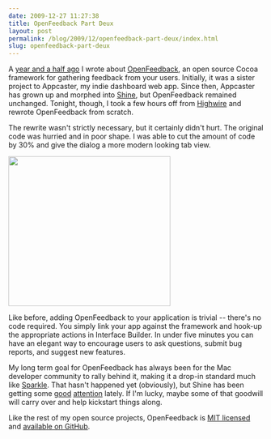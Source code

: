 ```yaml
---
date: 2009-12-27 11:27:38
title: OpenFeedback Part Deux
layout: post
permalink: /blog/2009/12/openfeedback-part-deux/index.html
slug: openfeedback-part-deux
---
```

A <a href="http://clickontyler.com/blog/2008/06/introducing-appcaster-openfeedback/">year and a half ago</a> I wrote about <a href="http://github.com/tylerhall/OpenFeedback">OpenFeedback</a>, an open source Cocoa framework for gathering feedback from your users. Initially, it was a sister project to Appcaster, my indie dashboard web app. Since then, Appcaster has grown up and morphed into <a href="http://github.com/tylerhall/Shine">Shine</a>, but OpenFeedback remained unchanged. Tonight, though, I took a few hours off from <a href="http://highwireapp.com">Highwire</a> and rewrote OpenFeedback from scratch.

The rewrite wasn't strictly necessary, but it certainly didn't hurt. The original code was hurried and in poor shape. I was able to cut the amount of code by 30% and give the dialog a more modern looking tab view.

<a href="{{ site.cdn_url }}/blog/of-bug.png"><img alt="" src="{{ site.cdn_url }}/blog/of-bug-sm.png" title="OpenFeedback Screenshot" class="alignnone" width="320" height="296" /></a>

Like before, adding OpenFeedback to your application is trivial -- there's no code required. You simply link your app against the framework and hook-up the appropriate actions in Interface Builder. In under five minutes you can have an elegant way to encourage users to ask questions, submit bug reports, and suggest new features.

My long term goal for OpenFeedback has always been for the Mac developer community to rally behind it, making it a drop-in standard much like <a href="http://sparkle.andymatuschak.org/">Sparkle</a>. That hasn't happened yet (obviously), but Shine has been getting some <a href="http://blog.andymatuschak.org/post/158054535/shine-an-indie-mac-dashboard">good</a> <a href="http://www.mac-developer-network.com/shows/podcasts/mdnshow/mdn011/">attention</a> lately. If I'm lucky, maybe some of that goodwill will carry over and help kickstart things along.

Like the rest of my open source projects, OpenFeedback is <a href="http://www.opensource.org/licenses/mit-license.php">MIT licensed</a> and <a href="http://github.com/tylerhall/OpenFeedback">available on GitHub</a>.